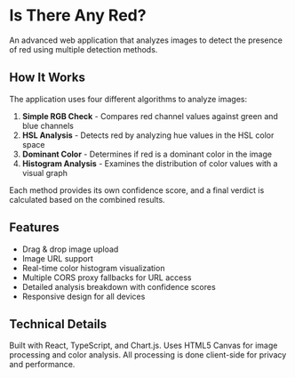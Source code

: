 # Is There Any Red?

An advanced web application that analyzes images to detect the presence of red using multiple detection methods.

## How It Works

The application uses four different algorithms to analyze images:

1. **Simple RGB Check** - Compares red channel values against green and blue channels
2. **HSL Analysis** - Detects red by analyzing hue values in the HSL color space
3. **Dominant Color** - Determines if red is a dominant color in the image
4. **Histogram Analysis** - Examines the distribution of color values with a visual graph

Each method provides its own confidence score, and a final verdict is calculated based on the combined results.

## Features

-   Drag & drop image upload
-   Image URL support
-   Real-time color histogram visualization
-   Multiple CORS proxy fallbacks for URL access
-   Detailed analysis breakdown with confidence scores
-   Responsive design for all devices

## Technical Details

Built with React, TypeScript, and Chart.js. Uses HTML5 Canvas for image processing and color analysis. All processing is done client-side for privacy and performance.
